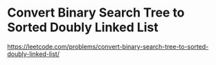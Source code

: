 # Convert Binary Search Tree to Sorted Doubly Linked List

https://leetcode.com/problems/convert-binary-search-tree-to-sorted-doubly-linked-list/